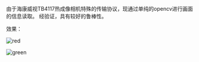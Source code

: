 由于海康威视TB4117热成像相机特殊的传输协议，现通过单纯的opencv进行画面的信息读取。
经验证，具有较好的鲁棒性。



效果：

![red](https://github.com/user-attachments/assets/e7ba598f-f578-410f-b458-c44cad8b54d7)

![green](https://github.com/user-attachments/assets/674293ff-1b75-4bba-9b9c-114a944aa789)

